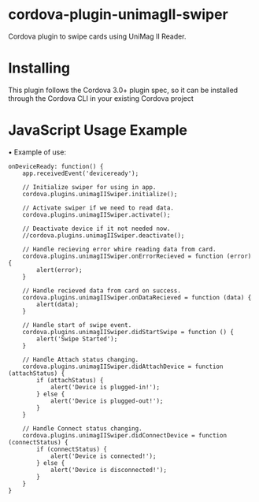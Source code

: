 # cordova-plugin-unimagII-swiper
Cordova plugin to swipe cards using UniMag II Reader.


# Installing
This plugin follows the Cordova 3.0+ plugin spec, so it can be installed through the Cordova CLI in your existing Cordova project

# JavaScript Usage Example

•	Example of use:

    onDeviceReady: function() {
        app.receivedEvent('deviceready');

        // Initialize swiper for using in app.
        cordova.plugins.unimagIISwiper.initialize();

        // Activate swiper if we need to read data.
        cordova.plugins.unimagIISwiper.activate();

        // Deactivate device if it not needed now.
        //cordova.plugins.unimagIISwiper.deactivate();

        // Handle recieving error whire reading data from card.
        cordova.plugins.unimagIISwiper.onErrorRecieved = function (error) {
            alert(error);
        }

        // Handle recieved data from card on success.
        cordova.plugins.unimagIISwiper.onDataRecieved = function (data) {
            alert(data);
        }

        // Handle start of swipe event.
        cordova.plugins.unimagIISwiper.didStartSwipe = function () {
            alert('Swipe Started');
        }

        // Handle Attach status changing.
        cordova.plugins.unimagIISwiper.didAttachDevice = function (attachStatus) {
            if (attachStatus) {
                alert('Device is plugged-in!');
            } else {
                alert('Device is plugged-out!');
            }
        }

        // Handle Connect status changing.
        cordova.plugins.unimagIISwiper.didConnectDevice = function (connectStatus) {
            if (connectStatus) {
                alert('Device is connected!');
            } else {
                alert('Device is disconnected!');
            }
        }
    }
